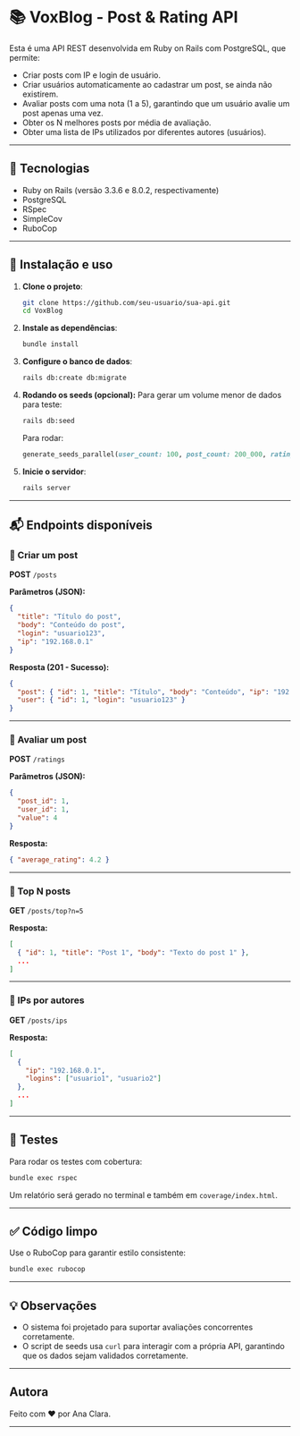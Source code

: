 # 📚 VoxBlog - Post & Rating API

Esta é uma API REST desenvolvida em Ruby on Rails com PostgreSQL, que permite:

- Criar posts com IP e login de usuário.
- Criar usuários automaticamente ao cadastrar um post, se ainda não existirem.
- Avaliar posts com uma nota (1 a 5), garantindo que um usuário avalie um post apenas uma vez.
- Obter os N melhores posts por média de avaliação.
- Obter uma lista de IPs utilizados por diferentes autores (usuários).

---

## 🚀 Tecnologias

- Ruby on Rails (versão 3.3.6 e 8.0.2, respectivamente)
- PostgreSQL
- RSpec
- SimpleCov
- RuboCop

---

## 🔧 Instalação e uso

1. **Clone o projeto**:

   ```bash
   git clone https://github.com/seu-usuario/sua-api.git
   cd VoxBlog
   ```

2. **Instale as dependências**:

   ```bash
   bundle install
   ```

3. **Configure o banco de dados**:

   ```bash
   rails db:create db:migrate
   ```

4. **Rodando os seeds (opcional):**
   Para gerar um volume menor de dados para teste:

   ```bash
   rails db:seed
   ```

   Para rodar:

   ```ruby
   generate_seeds_parallel(user_count: 100, post_count: 200_000, rating_probability: 0.75)
   ```

5. **Inicie o servidor**:

   ```bash
   rails server
   ```

---

## 📬 Endpoints disponíveis

### 🔹 Criar um post

**POST** `/posts`

**Parâmetros (JSON):**

```json
{
  "title": "Título do post",
  "body": "Conteúdo do post",
  "login": "usuario123",
  "ip": "192.168.0.1"
}
```

**Resposta (201 - Sucesso):**

```json
{
  "post": { "id": 1, "title": "Título", "body": "Conteúdo", "ip": "192.168.0.1" },
  "user": { "id": 1, "login": "usuario123" }
}
```

---

### 🔹 Avaliar um post

**POST** `/ratings`

**Parâmetros (JSON):**

```json
{
  "post_id": 1,
  "user_id": 1,
  "value": 4
}
```

**Resposta:**

```json
{ "average_rating": 4.2 }
```

---

### 🔹 Top N posts

**GET** `/posts/top?n=5`

**Resposta:**

```json
[
  { "id": 1, "title": "Post 1", "body": "Texto do post 1" },
  ...
]
```

---

### 🔹 IPs por autores

**GET** `/posts/ips`

**Resposta:**

```json
[
  {
    "ip": "192.168.0.1",
    "logins": ["usuario1", "usuario2"]
  },
  ...
]
```

---

## 🧪 Testes

Para rodar os testes com cobertura:

```bash
bundle exec rspec
```

Um relatório será gerado no terminal e também em `coverage/index.html`.

---

## ✅ Código limpo

Use o RuboCop para garantir estilo consistente:

```bash
bundle exec rubocop
```

---

## 💡 Observações

- O sistema foi projetado para suportar avaliações concorrentes corretamente.
- O script de seeds usa `curl` para interagir com a própria API, garantindo que os dados sejam validados corretamente.

---

##  Autora

Feito com ❤️ por Ana Clara.  

---
